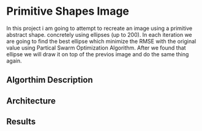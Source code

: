 # Primitive Shapes Image

In this project i am going to attempt to recreate an image using a primitive abstract shape.
concretely using ellipses (up to 200).
In each iteration we are going to find the best ellipse which minimize the RMSE with the original value using Partical Swarm Optimization Algorithm.
After we found that ellipse we will draw it on top of the previos image and do the same thing again.

## Algorthim Description

## Architecture

## Results
